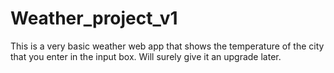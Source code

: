 # Weather_project_v1
This is a very basic weather web app that shows the temperature of the city that you enter in the input box.
Will surely give it an upgrade later.
